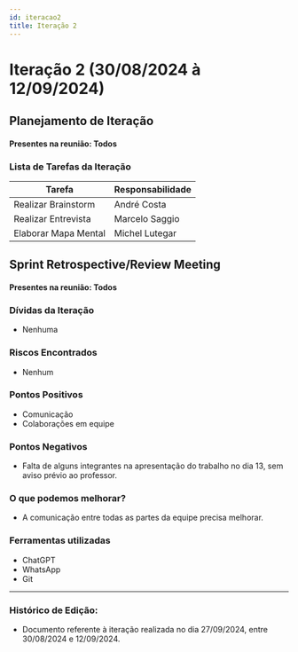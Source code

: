 ```yaml
---
id: iteracao2
title: Iteração 2
---
```


# Iteração 2 (30/08/2024 à 12/09/2024)


## Planejamento de Iteração
#### Presentes na reunião: Todos

###  Lista de Tarefas da Iteração

|Tarefa|Responsabilidade|
|---|----|
| Realizar Brainstorm| André Costa|
| Realizar Entrevista| Marcelo Saggio|
| Elaborar Mapa Mental| Michel Lutegar|

## Sprint Retrospective/Review Meeting

#### Presentes na reunião: Todos

### Dívidas da Iteração
- Nenhuma

### Riscos Encontrados
- Nenhum

### Pontos Positivos
- Comunicação
- Colaborações em equipe

### Pontos Negativos
- Falta de alguns integrantes na apresentação do trabalho no dia 13, sem aviso prévio ao professor.

### O que podemos melhorar?
- A comunicação entre todas as partes da equipe precisa melhorar.

### Ferramentas utilizadas
- ChatGPT
- WhatsApp
- Git

---

### Histórico de Edição:
- Documento referente à iteração realizada no dia 27/09/2024, entre 30/08/2024 e 12/09/2024.
